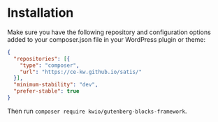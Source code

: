 # Installation

Make sure you have the following repository and configuration options added to your composer.json file in your WordPress plugin or theme:

```json
{
  "repositories": [{
    "type": "composer",
    "url": "https://ce-kw.github.io/satis/"
  }],
  "minimum-stability": "dev",
  "prefer-stable": true
}
```

Then run `composer require kwio/gutenberg-blocks-framework`.
